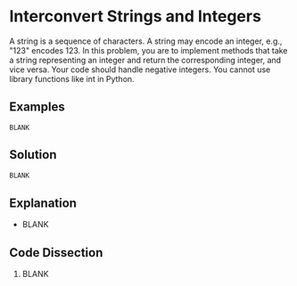 # Interconvert Strings and Integers
A string is a sequence of characters. A string may encode an integer, e.g., "123" encodes 123. In this problem, you are to implement methods that take a string representing an integer and return the corresponding integer, and vice versa. Your code should handle negative integers. You cannot use library functions like int in Python.  
  
## Examples
```
BLANK
```
  
## Solution
```python
BLANK
```
  
## Explanation
* BLANK  
  
## Code Dissection
1. BLANK  